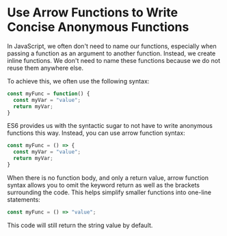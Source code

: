 # Use Arrow Functions to Write Concise Anonymous Functions
In JavaScript, we often don't need to name our functions, especially when passing a function as an argument to another function. Instead, we create inline functions. We don't need to name these functions because we do not reuse them anywhere else.

To achieve this, we often use the following syntax:
```javascript
const myFunc = function() {
  const myVar = "value";
  return myVar;
}
```
ES6 provides us with the syntactic sugar to not have to write anonymous functions this way. Instead, you can use arrow function syntax:
```javascript
const myFunc = () => {
  const myVar = "value";
  return myVar;
}
```
When there is no function body, and only a return value, arrow function syntax allows you to omit the keyword return as well as the brackets surrounding the code. This helps simplify smaller functions into one-line statements:
```javascript
const myFunc = () => "value";
```
This code will still return the string value by default.
